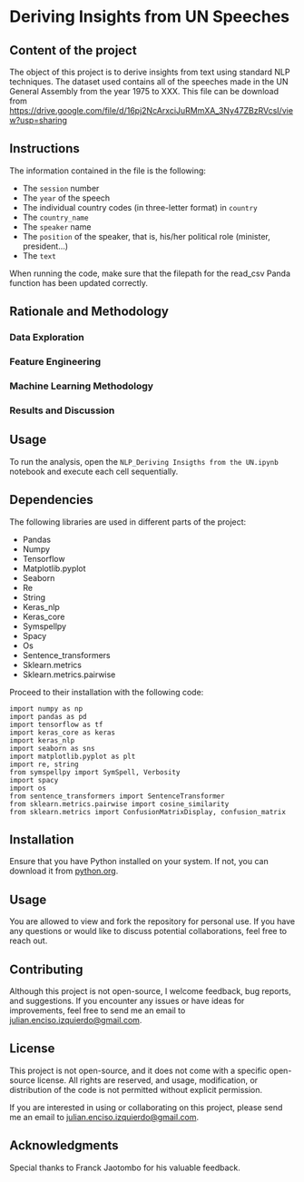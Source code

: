 # Deriving Insights from UN Speeches

## Content of the project
The object of this project is to derive insights from text using standard NLP techniques. The dataset used contains all of the speeches made in the UN General Assembly from the year 1975 to XXX. This file can be download from https://drive.google.com/file/d/16pj2NcArxciJuRMmXA_3Ny47ZBzRVcsI/view?usp=sharing

## Instructions
The information contained in the file is the following:
- The `session` number
- The `year` of the speech
- The individual country codes (in three-letter format) in `country`
- The `country_name`
- The `speaker` name
- The `position` of the speaker, that is, his/her political role (minister, president...)
- The `text`

When running the code, make sure that the filepath for the read_csv Panda function has been updated correctly.


## Rationale and Methodology

### Data Exploration

### Feature Engineering

### Machine Learning Methodology

### Results and Discussion



## Usage

To run the analysis, open the `NLP_Deriving Insigths from the UN.ipynb` notebook and execute each cell sequentially.

## Dependencies

The following libraries are used in different parts of the project:
- Pandas
- Numpy
- Tensorflow
- Matplotlib.pyplot
- Seaborn
- Re
- String
- Keras_nlp
- Keras_core
- Symspellpy
- Spacy
- Os
- Sentence_transformers
- Sklearn.metrics
- Sklearn.metrics.pairwise


Proceed to their installation with the following code:

```
import numpy as np
import pandas as pd
import tensorflow as tf
import keras_core as keras
import keras_nlp
import seaborn as sns
import matplotlib.pyplot as plt
import re, string
from symspellpy import SymSpell, Verbosity
import spacy
import os
from sentence_transformers import SentenceTransformer
from sklearn.metrics.pairwise import cosine_similarity
from sklearn.metrics import ConfusionMatrixDisplay, confusion_matrix
```

## Installation
Ensure that you have Python installed on your system. If not, you can download it from [python.org](https://www.python.org/downloads/).


## Usage
You are allowed to view and fork the repository for personal use. If you have any questions or would like to discuss potential collaborations, feel free to reach out.


## Contributing
Although this project is not open-source, I welcome feedback, bug reports, and suggestions. If you encounter any issues or have ideas for improvements, feel free to send me an email to julian.enciso.izquierdo@gmail.com.


## License
This project is not open-source, and it does not come with a specific open-source license. All rights are reserved, and usage, modification, or distribution of the code is not permitted without explicit permission.

If you are interested in using or collaborating on this project, please send me an email to julian.enciso.izquierdo@gmail.com.


## Acknowledgments
Special thanks to Franck Jaotombo for his valuable feedback.
